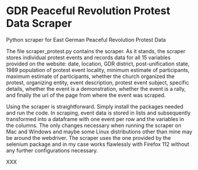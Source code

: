 # GDR Peaceful Revolution Protest Data Scraper

Python scraper for East German Peaceful Revolution Protest Data

The file scraper_protest.py contains the scraper. As it stands, the scraper stores individual protest events and records data for all 15 variables provided on the website: date, location, GDR district, post-unification state, 1989 population of protest event locality, minimum estimate of participants, maximum estimate of participants, whether the church organized the protest, organizing entity, event description, protest event subject, specific details, whether the event is a demonstration, whether the event is a rally, and finally the url of the page from where the event was scraped.

Using the scraper is straightforward. Simply install the packages needed and run the code. In scraping, event data is stored in lists and subsequently transformed into a dataframe with one event per row and the variables in the columns. The only changes necessary when running the scraper on Mac and Windows and maybe some Linux distributions other than mine may be around the webdriver. The scraper uses the one provided by the selenium package and in my case works flawlessly with Firefox 112 without any further configurations necessary. 

XXX